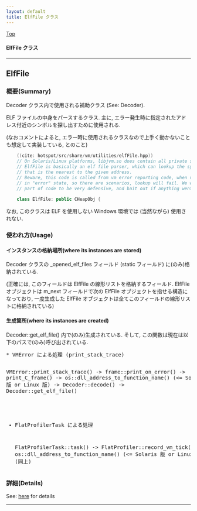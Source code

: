 ```yaml
---
layout: default
title: ElfFile クラス 
---
```

[Top](../index.html)

#### ElfFile クラス 



---
## <a name="nobH4w9tZm" id="nobH4w9tZm">ElfFile</a>

### 概要(Summary)
Decoder クラス内で使用される補助クラス (See: Decoder).

ELF ファイルの中身をパースするクラス.
主に, エラー発生時に指定されたアドレス付近のシンボルを探し出すために使用される.

(なおコメントによると, エラー時に使用されるクラスなので上手く動かないことも想定して実装している, とのこと)


```cpp
    ((cite: hotspot/src/share/vm/utilities/elfFile.hpp))
    // On Solaris/Linux platforms, libjvm.so does contain all private symbols.
    // ElfFile is basically an elf file parser, which can lookup the symbol
    // that is the nearest to the given address.
    // Beware, this code is called from vm error reporting code, when vm is already
    // in "error" state, so there are scenarios, lookup will fail. We want this
    // part of code to be very defensive, and bait out if anything went wrong.
    
    class ElfFile: public CHeapObj {
```

なお, このクラスは ELF を使用しない Windows 環境では (当然ながら) 使用されない.

### 使われ方(Usage)
#### インスタンスの格納場所(where its instances are stored)
Decoder クラスの _opened_elf_files フィールド (static フィールド) に(のみ)格納されている.

(正確には, このフィールドは ElfFile の線形リストを格納するフィールド.
ElfFile オブジェクトは m_next フィールドで次の ElfFile オブジェクトを指せる構造になっており,
一度生成した ElfFile オブジェクトは全てこのフィールドの線形リストに格納されている)

#### 生成箇所(where its instances are created)
Decoder::get_elf_file() 内で(のみ)生成されている.
そして, この関数は現在は以下のパスで(のみ)呼び出されている.

<div class="flow-abst"><pre>
* VMError による処理 (print_stack_trace)

  VMError::print_stack_trace()
  -&gt; frame::print_on_error()
     -&gt; print_C_frame()
        -&gt; os::dll_address_to_function_name()  (&lt;= Solaris 版 or Linux 版)
           -&gt; Decoder::decode()
              -&gt; Decoder::get_elf_file()

* FlatProfilerTask による処理

  FlatProfilerTask::task()
  -&gt; FlatProfiler::record_vm_tick()
     -&gt; os::dll_address_to_function_name()  (&lt;= Solaris 版 or Linux 版)
        -&gt; (同上)
</pre></div>




### 詳細(Details)
See: [here](../doxygen/classElfFile.html) for details

---
